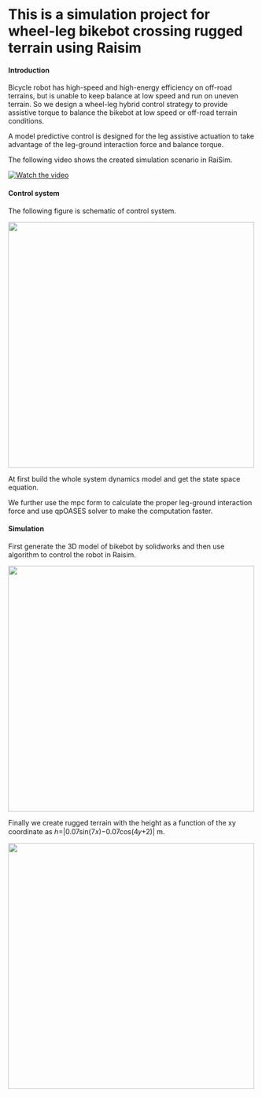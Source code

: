 This is a simulation project for wheel-leg bikebot crossing rugged terrain using Raisim
==========================
#### Introduction
Bicycle robot has high-speed and high-energy efficiency on off-road terrains, but is unable to keep balance at low speed and run on uneven terrain.
So we design a wheel-leg hybrid control strategy to provide assistive torque to balance the bikebot at low speed or off-road terrain conditions.

A model predictive control is designed for the leg assistive
actuation to take advantage of the leg-ground interaction force
and balance torque.

The following video shows the created simulation scenario in RaiSim.

[![Watch the video](http://img.youtube.com/vi/YZMGbSeeLnE/0.jpg)](https://youtu.be/YZMGbSeeLnE)

#### Control system
The following figure is schematic of control system.

<img src="https://user-images.githubusercontent.com/35949664/180992503-6add7e8f-449c-43a9-b3db-c213f8392e6b.png" width="500" /><br/>

At first build the whole system dynamics model and get the state space equation.

We further use the mpc form to calculate the proper leg-ground interaction force and use qpOASES solver to make the computation faster.

#### Simulation

First generate the 3D model of bikebot by solidworks and then use algorithm to control the robot in Raisim.

<img src="https://user-images.githubusercontent.com/35949664/180995867-0e63222a-d377-466a-8fa0-fbfe32b1369e.png" width="500" /><br/> 

Finally we create rugged terrain with the height as a function of the xy coordinate as ℎ=|0.07sin(7𝑥)−0.07cos(4𝑦+2)| m.

<img src="https://user-images.githubusercontent.com/35949664/177945929-40849e89-40bb-4c1d-a30c-74fcec280bb1.png" width="500" /><br/>
